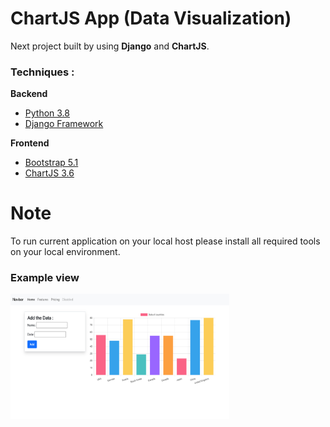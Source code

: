 

# ChartJS App (Data Visualization)

Next project built by  using **Django** and **ChartJS**.
### Techniques :
**Backend**
* [Python 3.8](https://www.python.org/)
* [Django Framework](https://www.djangoproject.com/)

**Frontend**
* [Bootstrap 5.1](https://getbootstrap.com/)
* [ChartJS 3.6](https://www.chartjs.org/docs/latest/)


# Note

To run current application on your local host please install all required tools on your local environment. 

### Example view

<img src="https://github.com/barkhayot/chartjs_django/blob/main/screencapture-localhost-8000-home-2021-11-27-12_39_49.jpg" data-canonical-src="https://github.com/barkhayot/chartjs_django/blob/main/screencapture-localhost-8000-home-2021-11-27-12_39_49.jpg" width="350" height="200" />




